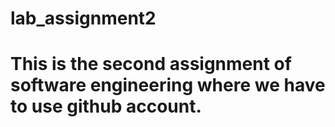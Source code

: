 # lab_assignment2
# This is the second assignment of software engineering where we have to use github account.